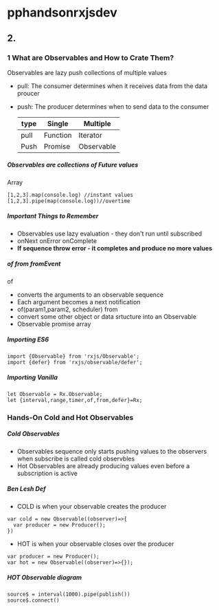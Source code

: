 # pphandsonrxjsdev
## 2.
### 1 What are Observables and How to Crate Them?
Observables are lazy push collections of multiple values
- pull: The consumer determines when it receives data from the data proucer
- push: The producer determines when to send data to the consumer

  
  type|Single|Multiple
  ---|---|---
  pull|Function|Iterator
  Push|Promise|Observable

##### Observables are collections of Future values
Array
```
[1,2,3].map(console.log) //instant values
[1,2,3].pipe(map(console.log))//overtime
```
##### Important Things to Remember
- Observables use lazy evaluation - they don't run until subscribed
- onNext onError onComplete
- __If sequence throw error - it completes and produce no more values__


##### of from fromEvent
of
- converts the arguments to an observable sequence
- Each argument becomes a next notification
- of(param1,param2, scheduler)
from
- convert some other object or data srtucture into an Observable
- Observable promise array


##### Importing ES6
```
import {Observable} from 'rxjs/Observable';
import {defer} from 'rxjs/observable/defer';
```

##### Importing Vanilla
```
let Observable = Rx.Observable;
let {interval,range,timer,of,from,defer}=Rx;
```



### Hands-On Cold and Hot Observables
##### Cold Observables
- Observables sequence only starts pushing values to the observers when
subscribe is called cold observbles
- Hot Observables are already producing values even before a subscription is active


##### Ben Lesh Def
- COLD is when your observable creates the producer
```
var cold = new Observable((observer)=>{
  var producer = new Producer();
})
```
- HOT is when your observable closes over the producer
```
var producer = new Producer();
var hot = new Observable((observer)=>{});
```


##### HOT Observable diagram
```
source$ = interval(1000).pipe(publish())
source$.connect()
```
